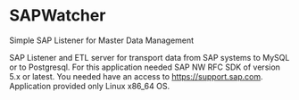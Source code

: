 # SAPWatcher
Simple SAP Listener for Master Data Management

SAP Listener and ETL server for transport data from SAP systems to MySQL or to Postgresql.
For this application needed SAP NW RFC SDK of version 5.x or latest. You needed have an access to https://support.sap.com.
<br>    Application provided only Linux x86_64 OS.
